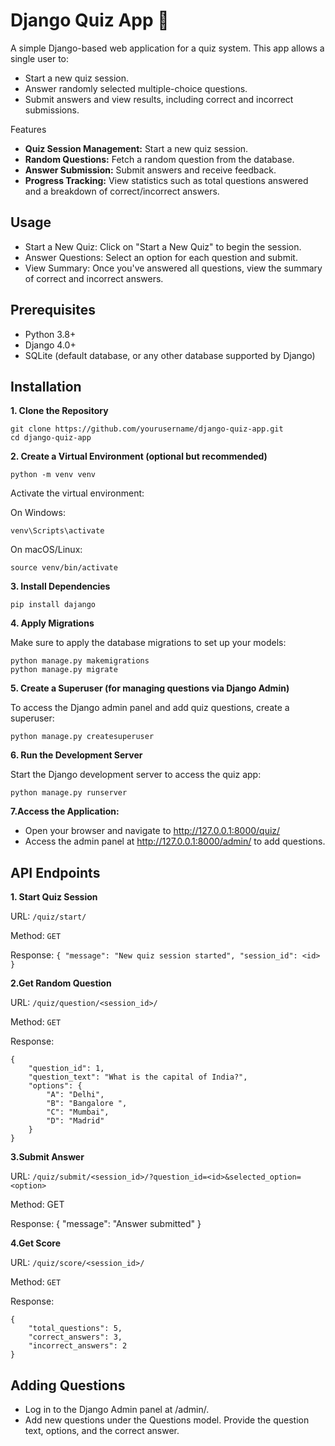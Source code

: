 # Django Quiz App 📝

A simple Django-based web application for a quiz system. This app allows a single user to:

- Start a new quiz session.
- Answer randomly selected multiple-choice questions.
- Submit answers and view results, including correct and incorrect submissions.

Features
- **Quiz Session Management:** Start a new quiz session.
- **Random Questions:** Fetch a random question from the database.
- **Answer Submission:** Submit answers and receive feedback.
- **Progress Tracking:** View statistics such as total questions answered and a breakdown of correct/incorrect answers.

## Usage
- Start a New Quiz: Click on "Start a New Quiz" to begin the session.
- Answer Questions: Select an option for each question and submit.
- View Summary: Once you've answered all questions, view the summary of correct and incorrect answers.

## Prerequisites
- Python 3.8+
- Django 4.0+
- SQLite (default database, or any other database supported by Django)

## Installation
**1. Clone the Repository**
````
git clone https://github.com/yourusername/django-quiz-app.git
cd django-quiz-app
````
**2. Create a Virtual Environment (optional but recommended)**
```
python -m venv venv
```
Activate the virtual environment:

   On Windows:

```
venv\Scripts\activate
```
   On macOS/Linux:

```
source venv/bin/activate
```
**3. Install Dependencies**
```
pip install dajango
```
**4. Apply Migrations**

   Make sure to apply the database migrations to set up your models:
```
python manage.py makemigrations
python manage.py migrate
```
**5. Create a Superuser (for managing questions via Django Admin)**

To access the Django admin panel and add quiz questions, create a superuser:
```
python manage.py createsuperuser
```
**6. Run the Development Server**

Start the Django development server to access the quiz app:

```
python manage.py runserver
```

**7.Access the Application:**
- Open your browser and navigate to http://127.0.0.1:8000/quiz/
- Access the admin panel at http://127.0.0.1:8000/admin/ to add questions.

## API Endpoints


**1. Start Quiz Session**

URL: `/quiz/start/`

Method: `GET`

Response:  `{ "message": "New quiz session started", "session_id": <id> }`


**2.Get Random Question**

URL: `/quiz/question/<session_id>/`

Method: `GET`

Response:
```
{
    "question_id": 1,
    "question_text": "What is the capital of India?",
    "options": {
        "A": "Delhi",
        "B": "Bangalore ",
        "C": "Mumbai",
        "D": "Madrid"
    }
}

```


**3.Submit Answer**

URL: `/quiz/submit/<session_id>/?question_id=<id>&selected_option=<option>`

Method: GET

Response: { "message": "Answer submitted" }



**4.Get Score**

URL: `/quiz/score/<session_id>/`

Method: `GET`

Response:
```
{
    "total_questions": 5,
    "correct_answers": 3,
    "incorrect_answers": 2
}
```

## Adding Questions
- Log in to the Django Admin panel at /admin/.
- Add new questions under the Questions model. Provide the question text, options, and the correct answer.


